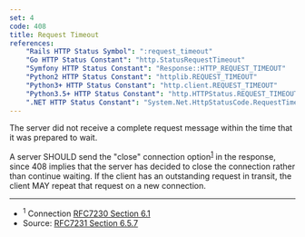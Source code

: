 ```yaml
---
set: 4
code: 408
title: Request Timeout
references:
    "Rails HTTP Status Symbol": ":request_timeout"
    "Go HTTP Status Constant": "http.StatusRequestTimeout"
    "Symfony HTTP Status Constant": "Response::HTTP_REQUEST_TIMEOUT"
    "Python2 HTTP Status Constant": "httplib.REQUEST_TIMEOUT"
    "Python3+ HTTP Status Constant": "http.client.REQUEST_TIMEOUT"
    "Python3.5+ HTTP Status Constant": "http.HTTPStatus.REQUEST_TIMEOUT"
    ".NET HTTP Status Constant": "System.Net.HttpStatusCode.RequestTimeout"
---
```


The server did not receive a complete request message within the time that it was prepared to wait.

A server SHOULD send the "close" connection option<sup>[1](#ref-1)</sup> in the response, since 408 implies that the server has decided to close the connection rather than continue waiting. If the client has an outstanding request in transit, the client MAY repeat that request on a new connection.

---

* <span id="ref-1"><sup>1</sup> Connection [RFC7230 Section 6.1][2]</span>
* Source: [RFC7231 Section 6.5.7][1]

[1]: <http://tools.ietf.org/html/rfc7231#section-6.5.7>
[2]: <http://tools.ietf.org/html/rfc7230#section-6.1>
